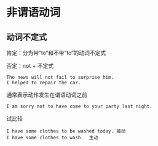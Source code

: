 # 非谓语动词

## 动词不定式

肯定：分为带”to“和不带”to“的动词不定式

否定：not + 不定式

```
The news will not fail to surprise him.
I helped to repair the car.
```

通常表示动作发生在谓语动词之前

```
I am sorry not to have come to your party last night.
```

试比较

```
I have some clothes to be washed today. 被动
I have some clothes to wash.  主动
```

